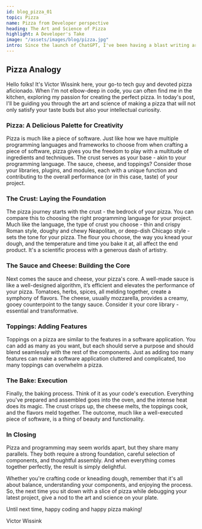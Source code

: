 ```yaml
---
id: blog_pizza_01
topic: Pizza
name: Pizza from Developer perspective
heading: The Art and Science of Pizza
highlight: A Developer's Take
image: "/assets/images/blog/pizza.jpg"
intro: Since the launch of ChatGPT, I've been having a blast writing articles in different styles, mirroring various personas. Recently, while I was updating my website, a fun idea hit me. Why not feed ChatGPT the contents of my entire site and see if it could whip up an article about one of my favorite things - pizza? The result was better than I could've imagined, drawing an unexpected and delightful parallel between pizza creation and coding. Although the AI didn't nail my tone of voice perfectly, the piece was too entertaining and insightful not to share. So, here it is - an AI-generated dive into the art and science of pizza, sprinkled with a dash of coding analogies! Dig in!
---
```


## Pizza Analogy

Hello folks! It's Victor Wissink here, your go-to tech guy and devoted pizza aficionado. When I'm not elbow-deep in code, you can often find me in the kitchen, exploring my passion for creating the perfect pizza. In today's post, I'll be guiding you through the art and science of making a pizza that will not only satisfy your taste buds but also your intellectual curiosity.

### Pizza: A Delicious Palette for Creativity

Pizza is much like a piece of software. Just like how we have multiple programming languages and frameworks to choose from when crafting a piece of software, pizza gives you the freedom to play with a multitude of ingredients and techniques. The crust serves as your base - akin to your programming language. The sauce, cheese, and toppings? Consider those your libraries, plugins, and modules, each with a unique function and contributing to the overall performance (or in this case, taste) of your project.

### The Crust: Laying the Foundation

The pizza journey starts with the crust - the bedrock of your pizza. You can compare this to choosing the right programming language for your project. Much like the language, the type of crust you choose - thin and crispy Roman style, doughy and chewy Neapolitan, or deep-dish Chicago style - sets the tone for your pizza. The flour you choose, the way you knead your dough, and the temperature and time you bake it at, all affect the end product. It's a scientific process with a generous dash of artistry.

### The Sauce and Cheese: Building the Core

Next comes the sauce and cheese, your pizza's core. A well-made sauce is like a well-designed algorithm, it’s efficient and elevates the performance of your pizza. Tomatoes, herbs, spices, all melding together, create a symphony of flavors. The cheese, usually mozzarella, provides a creamy, gooey counterpoint to the tangy sauce. Consider it your core library - essential and transformative.

### Toppings: Adding Features

Toppings on a pizza are similar to the features in a software application. You can add as many as you want, but each should serve a purpose and should blend seamlessly with the rest of the components. Just as adding too many features can make a software application cluttered and complicated, too many toppings can overwhelm a pizza.

### The Bake: Execution

Finally, the baking process. Think of it as your code's execution. Everything you've prepared and assembled goes into the oven, and the intense heat does its magic. The crust crisps up, the cheese melts, the toppings cook, and the flavors meld together. The outcome, much like a well-executed piece of software, is a thing of beauty and functionality.

### In Closing

Pizza and programming may seem worlds apart, but they share many parallels. They both require a strong foundation, careful selection of components, and thoughtful assembly. And when everything comes together perfectly, the result is simply delightful.

Whether you're crafting code or kneading dough, remember that it's all about balance, understanding your components, and enjoying the process. So, the next time you sit down with a slice of pizza while debugging your latest project, give a nod to the art and science on your plate.

Until next time, happy coding and happy pizza making!

Victor Wissink